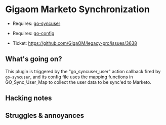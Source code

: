 Gigaom Marketo Synchronization
==============================

* Requires: [go-syncuser](https://github.com/GigaOM/go-syncuser)
* Requires: [go-config](https://github.com/GigaOM/go-config)

* Ticket: https://github.com/GigaOM/legacy-pro/issues/3638

What's going on?
----------------

This plugin is triggered by the "go_syncuser_user" action callback fired by `go-syncuser`, and its config file uses the mapping functions in GO_Sync_User_Map to collect the user data to be sync'ed to Marketo.


Hacking notes
-------------

Struggles & annoyances
----------------------
